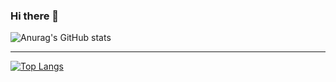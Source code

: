 ### Hi there 👋

![Anurag's GitHub stats](https://github-readme-stats.vercel.app/api?username=gabriel-elesbao&show_icons=true&theme=dracula)

---

[![Top Langs](https://github-readme-stats.vercel.app/api/top-langs/?username=gabriel-elesbao&layout=compact)](https://github.com/anuraghazra/github-readme-stats)



<!--
**gabriel-elesbao/gabriel-elesbao** is a ✨ _special_ ✨ repository because its `README.md` (this file) appears on your GitHub profile.

Here are some ideas to get you started:

- 🔭 I’m currently working on ...
- 🌱 I’m currently learning ...
- 👯 I’m looking to collaborate on ...
- 🤔 I’m looking for help with ...
- 💬 Ask me about ...
- 📫 How to reach me: ...
- 😄 Pronouns: ...
- ⚡ Fun fact: ...
-->
